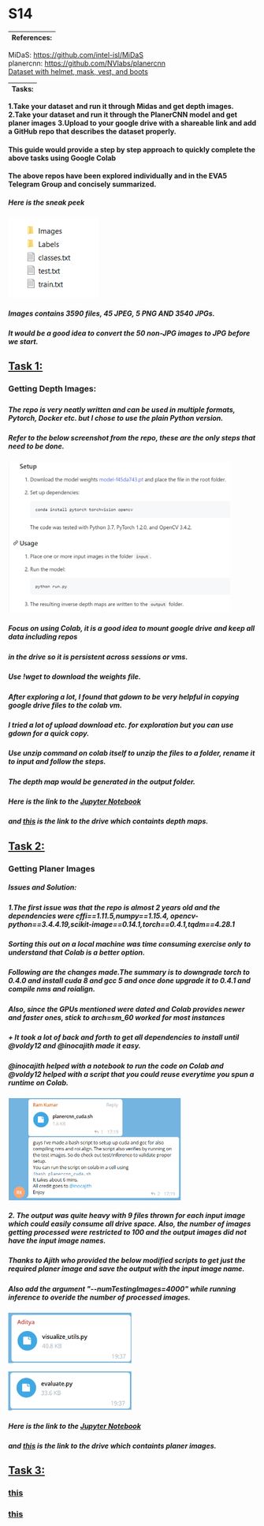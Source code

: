 # S14


|References:                                                                                                                 |
| ---------------------------------------------------------------------------------------------------------------------------|
 MiDaS: https://github.com/intel-isl/MiDaS                     
 planercnn: https://github.com/NVlabs/planercnn                    
 [Dataset with helmet, mask, vest, and boots](https://canvas.instructure.com/courses/1968323/discussion_topics/10104950)


|Tasks:                                                                                                                      |
| ---------------------------------------------------------------------------------------------------------------------------| 
 **1.Take your dataset and run it through Midas and get depth images.**  
 **2.Take your dataset and run it through the PlanerCNN model and get planer images** 
 **3.Upload to your google drive with a shareable link and add a GitHub repo that describes the dataset properly.** 

#### This guide would provide a step by step approach to quickly complete the above tasks using **Google Colab**
#### The above repos have been explored individually and in the EVA5 Telegram Group and concisely summarized.


##### Here is the sneak peek
![Alt text](https://github.com/nmeva/S14/blob/main/images/Images.png)


##### Images contains 3590 files, 45 JPEG, 5 PNG AND 3540 JPGs.
##### It would be a good idea to convert the 50 non-JPG images to JPG before we start.


## <u>Task 1:</u>
### Getting Depth Images:

#####
##### The repo is very neatly written and can be used in multiple formats, Pytorch, Docker etc. but I chose to use the plain Python version.
##### Refer to the below screenshot from the repo, these are the only steps that need to be done.
<img src="https://github.com/nmeva/S14/blob/main/images/Midas.png"  width="450">

##### Focus on using Colab, it is a good idea to mount google drive and keep all data including repos
##### in the drive so it is persistent across sessions or vms.

##### Use !wget to download the weights file.

##### After exploring a lot, I found that gdown to be very helpful in copying google drive files to the colab vm.
##### I tried a lot of upload download etc. for exploration but you can use gdown for a quick copy.

##### Use unzip command on colab itself to unzip the files to a folder, rename it to input and follow the steps.
##### The depth map would be generated in the output folder.


##### Here is the link to the [Jupyter Notebook](https://github.com/nmeva/S14/blob/main/images/Midas.png)
##### and [this](https://github.com/nmeva/S14/blob/main/images/Midas.png) is the link to the drive which containts depth maps.



## <u>Task 2:</u>
### Getting Planer Images
##### Issues and Solution:
##### 1.The first issue was that the repo is almost 2 years old and the dependencies were cffi==1.11.5,numpy==1.15.4, opencv-python==3.4.4.19,scikit-image==0.14.1,torch==0.4.1,tqdm==4.28.1
##### Sorting this out on a local machine was time consuming exercise only to understand that Colab is a better option.
##### Following are the changes made.The summary is to downgrade torch to 0.4.0 and install cuda 8 and gcc 5 and once done upgrade it to 0.4.1 and compile nms and roialign.
##### Also, since the GPUs mentioned were dated and Colab provides newer and faster ones, stick to arch=sm_60 worked for most instances

##### + It took a lot of back and forth to get all dependencies to install until @voldy12 and @inocajith made it easy.
##### @inocajith helped with a notebook to run the code on Colab and @voldy12 helped with a script that you could reuse everytime you spun a runtime on Colab.
<a href="https://github.com/nmeva/S14/blob/main/images/planercnn_cuda.sh"> <img src="https://github.com/nmeva/S14/blob/main/images/Planer_Colab.png" width="350"></a>                                                                                                                                                           
##### 2. The output was quite heavy with 9 files thrown for each input image which could easily consume all drive space. Also, the number of images getting processed were restricted to 100 and the output images did not have the input image names.
##### Thanks to Ajith who provided the below modified scripts to get just the required planer image and save the output with the input image name.
##### Also add the argument "--numTestingImages=4000" while running inference to overide the number of processed images.
<a href="https://github.com/nmeva/S14/blob/main/images/visualize_utils.py"> <img src="https://github.com/nmeva/S14/blob/main/images/visualize.png" width="250"></a>


<a href="https://github.com/nmeva/S14/blob/main/images/evaluate.py"> <img src="https://github.com/nmeva/S14/blob/main/images/eval.png" width="250"></a>

##### Here is the link to the [Jupyter Notebook](https://github.com/nmeva/S14/blob/main/images/Midas.png)
##### and [this](https://github.com/nmeva/S14/blob/main/images/Midas.png) is the link to the drive which containts planer images.



## <u>Task 3:</u>
### [this](https://github.com/nmeva/S14/blob/main/images/Midas.png)
### [this](https://github.com/nmeva/S14/blob/main/images/Midas.png) 

